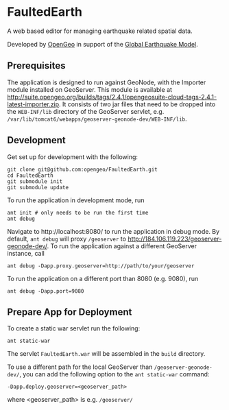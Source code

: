# FaultedEarth #

A web based editor for managing earthquake related spatial data.

Developed by [OpenGeo](http://opengeo.org/) in support of the [Global Earthquake Model](http://www.globalquakemodel.org/).

## Prerequisites

The application is designed to run against GeoNode, with the Importer module installed on GeoServer. This module is available at http://suite.opengeo.org/builds/tags/2.4.1/opengeosuite-cloud-tags-2.4.1-latest-importer.zip. It consists of two jar files that need to be dropped into the `WEB-INF/lib` directory of the GeoServer servlet, e.g. `/var/lib/tomcat6/webapps/geoserver-geonode-dev/WEB-INF/lib`.

## Development

Get set up for development with the following:

    git clone git@github.com:opengeo/FaultedEarth.git
    cd FaultedEarth
    git submodule init
    git submodule update

To run the application in development mode, run

    ant init # only needs to be run the first time
    ant debug

Navigate to http://localhost:8080/ to run the application in debug mode. By
default, `ant debug` will proxy `/geoserver` to 
http://184.106.119.223/geoserver-geonode-dev/. To run the application against a
different GeoServer instance, call

    ant debug -Dapp.proxy.geoserver=http://path/to/your/geoserver

To run the application on a different port than 8080 (e.g. 9080), run

    ant debug -Dapp.port=9080 

## Prepare App for Deployment

To create a static war servlet run the following:

    ant static-war

The servlet `FaultedEarth.war` will be assembled in the `build` directory.

To use a different path for the local GeoServer than `/geoserver-geonode-dev/`,
you can add the following option to the `ant static-war` command:

    -Dapp.deploy.geoserver=<geoserver_path>

where <geoserver_path> is e.g. `/geoserver/`